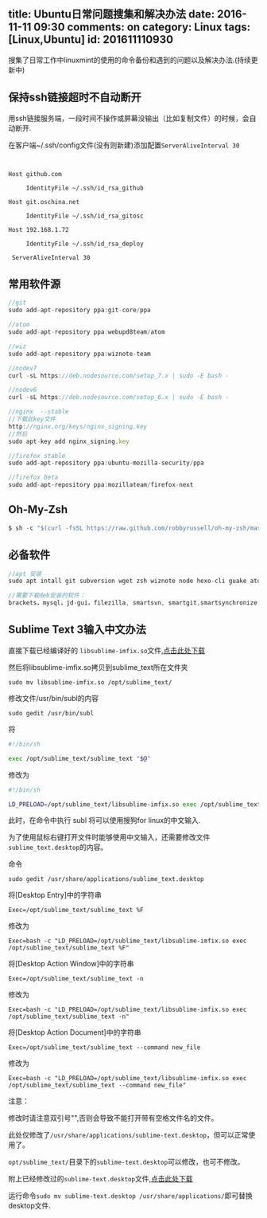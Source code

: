 title: Ubuntu日常问题搜集和解决办法
date: 2016-11-11 09:30
comments: on
category: Linux
tags: [Linux,Ubuntu]
id: 201611110930
---

搜集了日常工作中linuxmint的使用的命令备份和遇到的问题以及解决办法.(持续更新中)
<!-- more -->

## 保持ssh链接超时不自动断开

用ssh链接服务端，一段时间不操作或屏幕没输出（比如复制文件）的时候，会自动断开.

在客户端~/.ssh/config文件(没有则新建)添加配置`ServerAliveInterval 30`

```


Host github.com

     IdentityFile ~/.ssh/id_rsa_github

Host git.oschina.net

     IdentityFile ~/.ssh/id_rsa_gitosc

Host 192.168.1.72

     IdentityFile ~/.ssh/id_rsa_deploy

 ServerAliveInterval 30

```

## 常用软件源

```js
//git
sudo add-apt-repository ppa:git-core/ppa

//atom
sudo add-apt-repository ppa:webupd8team/atom

//wiz
sudo add-apt-repository ppa:wiznote-team

//nodev7
curl -sL https://deb.nodesource.com/setup_7.x | sudo -E bash -

//nodev6
curl -sL https://deb.nodesource.com/setup_6.x | sudo -E bash -

//nginx  --stable
//下载此key文件
http://nginx.org/keys/nginx_signing.key
//然后
sudo apt-key add nginx_signing.key

//firefox stable
sudo add-apt-repository ppa:ubuntu-mozilla-security/ppa

//firefox beta
sudo add-apt-repository ppa:mozillateam/firefox-next

```

## Oh-My-Zsh
```js
$ sh -c "$(curl -fsSL https://raw.github.com/robbyrussell/oh-my-zsh/master/tools/install.sh)"
```

## 必备软件

```js
//apt 安装
sudo apt intall git subversion wget zsh wiznote node hexo-cli guake atom rar unrar p7zip-full gshutdown

//需要下载deb安装的软件：
brackets，mysql，jd-gui，filezilla, smartsvn, smartgit,smartsynchronize,DBeaver

```

## Sublime Text 3输入中文办法
直接下载已经编译好的 `libsublime-imfix.so`文件,[点击此处下载](http://lise-blog.oss-cn-shanghai.aliyuncs.com/libsublime-imfix.so)

然后将libsublime-imfix.so拷贝到sublime_text所在文件夹

`sudo mv libsublime-imfix.so /opt/sublime_text/`

修改文件/usr/bin/subl的内容

`sudo gedit /usr/bin/subl`

将
```sh
#!/bin/sh

exec /opt/sublime_text/sublime_text "$@"
```

修改为
```sh
#!/bin/sh

LD_PRELOAD=/opt/sublime_text/libsublime-imfix.so exec /opt/sublime_text/sublime_text "$@"
```

此时，在命令中执行 subl 将可以使用搜狗for linux的中文输入.

为了使用鼠标右键打开文件时能够使用中文输入，还需要修改文件`sublime_text.desktop`的内容。

命令

`sudo gedit /usr/share/applications/sublime_text.desktop`

将[Desktop Entry]中的字符串

`Exec=/opt/sublime_text/sublime_text %F`

修改为

`Exec=bash -c "LD_PRELOAD=/opt/sublime_text/libsublime-imfix.so exec /opt/sublime_text/sublime_text %F"`

将[Desktop Action Window]中的字符串

`Exec=/opt/sublime_text/sublime_text -n`

修改为

`Exec=bash -c "LD_PRELOAD=/opt/sublime_text/libsublime-imfix.so exec /opt/sublime_text/sublime_text -n"`

将[Desktop Action Document]中的字符串

`Exec=/opt/sublime_text/sublime_text --command new_file`

修改为

`Exec=bash -c "LD_PRELOAD=/opt/sublime_text/libsublime-imfix.so exec /opt/sublime_text/sublime_text --command new_file"`

注意：

修改时请注意双引号"",否则会导致不能打开带有空格文件名的文件。

此处仅修改了`/usr/share/applications/sublime-text.desktop`，但可以正常使用了。

`opt/sublime_text/`目录下的`sublime-text.desktop`可以修改，也可不修改。

附上已经修改过的`sublime-text.desktop`文件,[点击此处下载](http://lise-blog.oss-cn-shanghai.aliyuncs.com/libsublime-imfix.so)

运行命令`sudo mv sublime-text.desktop /usr/share/applications/`即可替换desktop文件.
